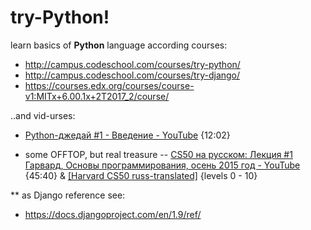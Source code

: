 # try-Python!
learn basics of **Python** language 
according courses:
- http://campus.codeschool.com/courses/try-python/ 
- http://campus.codeschool.com/courses/try-django/
- https://courses.edx.org/courses/course-v1:MITx+6.00.1x+2T2017_2/course/

..and vid-urses:
- [Python-джедай #1 - Введение - YouTube](https://www.youtube.com/watch?v=ahe3WpBMdm4) {12:02}

- some OFFTOP, but real treasure -- [CS50 на русском: Лекция #1 Гарвард, Основы программирования, осень 2015 год - YouTube](https://www.youtube.com/watch?v=SW_UCzFO7X0) {45:40} & [[Harvard CS50 russ-translated]](https://javarush.ru/quests/QUEST_HARVARD_CS50) {levels 0 - 10} 

** as Django reference see:
- https://docs.djangoproject.com/en/1.9/ref/
